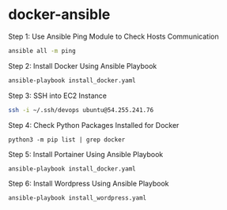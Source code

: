 # docker-ansible

Step 1: Use Ansible Ping Module to Check Hosts Communication
```bash
ansible all -m ping
```

Step 2: Install Docker Using Ansible Playbook
```bash
ansible-playbook install_docker.yaml
```

Step 3: SSH into EC2 Instance
```bash
ssh -i ~/.ssh/devops ubuntu@54.255.241.76
```

Step 4: Check Python Packages Installed for Docker
```
python3 -m pip list | grep docker
```


Step 5: Install Portainer Using Ansible Playbook
```bash
ansible-playbook install_docker.yaml
```

Step 6: Install Wordpress Using Ansible Playbook
```bash
ansible-playbook install_wordpress.yaml
```